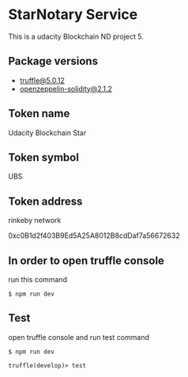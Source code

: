 # StarNotary Service

This is a udacity Blockchain ND project 5.

## Package versions

- truffle@5.0.12
- openzeppelin-solidity@2.1.2

## Token name

Udacity Blockchain Star

## Token symbol

UBS

## Token address

rinkeby network

0xc0B1d2f403B9Ed5A25A8012B8cdDaf7a56672632

## In order to open truffle console

run this command

```
$ npm run dev
```

## Test

open truffle console and run test command

```
$ npm run dev
```

```
truffle(develop)> test
```
